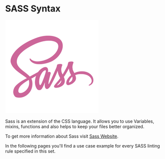# SASS Syntax
![](../img/sass-logo.png)

Sass is an extension of the CSS language. It allows you to use Variables, mixins, functions and also helps to keep your files better organized.

To get more information about Sass visit [Sass Website](http://sass-lang.com/).

In the following pages you'll find a use case example for every SASS linting rule specified in this set.